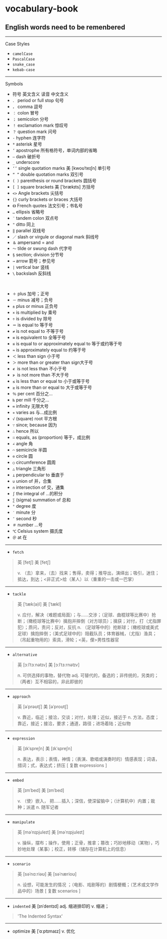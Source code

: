 # vocabulary-book



## English words need to be remenbered
---
Case Styles
- `camelCase`
- `PascalCase`
- `snake_case`
- `kebab-case`
---
Symbols

- 符号	英文含义	读音	中文含义
- `．`	period or full stop	句号
- `，`	comma		逗号
- `：`	colon		冒号
- `；`	semicolon		分号
- `！`	exclamation mark		惊叹号
- `？`	question mark		问号
- `-`	hyphen		连字符
- `*`	asterisk		星号
- `’`	apostrophe		所有格符号，单词内部的省略
- `—`	dash		破折号
- `_`	underscore		
- `‘’`	single quotation marks	美 [kwoʊˈteɪʃn]	单引号
- `“ ”`	double quotation marks		双引号
- `( )`	parenthesis or round brackets		圆括号
- `[ ]`	square brackets	美 ['brækɪts]	方括号
- `<>`	Angle brackets		尖括号
- `{}`	curly brackets or braces		大括号
- `《》`	French quotes		法文引号；书名号
- `…`	ellipsis		省略号
- `¨`	tandem colon		双点号
- `"`	ditto		同上
- `‖`	parallel		双线号
- `／`	slash or virgule or diagonal mark		斜线号
- `＆`	ampersand = and		
- `～`	tilde or swung dash		代字号
- `§`	section; division		分节号
- `→`	arrow		箭号；参见号
- `|` vertical bar		竖线
- `\`	backslash		反斜线

<br/>

- `＋` plus 加号；正号
- `－` minus 减号；负号
- `±` plus or minus 正负号
- `×` is multiplied by 乘号
- `÷` is divided by 除号
- `＝` is equal to 等于号
- `≠` is not equal to 不等于号
- `≡` is equivalent to 全等于号
- `≌` is equal to or approximately equal to 等于或约等于号
- `≈` is approximately equal to 约等于号
- `＜` less than sign 小于号
- `＞` more than or greater than sign大于号
- `≮ `is not less than 不小于号
- `≯ `is not more than 不大于号
- `≤` is less than or equal to 小于或等于号
- `≥` is more than or equal to 大于或等于号
- `％` per cent 百分之…
- `‰` per mill 千分之…
- `∞` infinity 无限大号
- `∝` varies as 与…成比例
- `√` (square) root 平方根
- `∵` since; because 因为
- `∴` hence 所以
- `∷` equals, as (proportion) 等于，成比例
- `∠` angle 角
- `⌒` semicircle 半圆
- `⊙` circle 圆
- `○` circumference 圆周
- `△` triangle 三角形
- `⊥` perpendicular to 垂直于
- `∪` union of 并，合集
- `∩` intersection of 交，通集
- `∫` the integral of …的积分
- `∑` (sigma) summation of 总和
- `°` degree 度
- `′` minute 分
- `″` second 秒
- `＃` number …号
- `℃` Celsius system 摄氏度
- `＠` at 在
---
- `fetch`
> 英 [fetʃ]  美 [fetʃ] 
> 
> v. （去）拿来，（去）找来；售得，卖得；推导出，演绎出；吸引，迷住；抵达，到达；<非正式>给（某人）以（重重的一击或一巴掌）
---
- `tackle`
> 英 [ˈtæk(ə)l]  美 [ˈtækl] 
> 
> v. 应付，解决（难题或局面）；与……交涉；（足球、曲棍球等比赛中）抢断；（橄榄球等比赛中）擒抱并摔倒（对方球员）；擒获；对付，打（尤指罪犯）；质问，责问；反对，反抗
n. （足球等中的）抢断球；（橄榄球或美式足球）擒抱摔倒；（美式足球中的）阻截队员；体育器械，（尤指）渔具；（吊起重物用的）索具，滑轮；<英，俚>男性性器官
---
- `alternative`
 > 英 [ɔːlˈtɜːnətɪv]  美 [ɔːlˈtɜːrnətɪv] 
 > 
> n. 可供选择的事物，替代物
adj. 可替代的，备选的；非传统的，另类的；（两者）互不相容的，非此即彼的
---
- `approach`
>英 [əˈprəʊtʃ]  美 [əˈproʊtʃ] 
>
>v. 靠近，临近；接洽，交谈；对付，处理；近似，接近于
n. 方法，态度；靠近，接近；接洽，要求；通道，路径；进场着陆；近似物
---
- `expression`
> 英 [ɪkˈspreʃn]  美 [ɪkˈspreʃn] 
> 
> n. 表达，表示；表情，神情；（表演、歌唱或演奏时的）情感表现；词语，措词；式，表达式；挤压
[ 复数 expressions ]
---
- `embed`
> 英 [ɪmˈbed]  美 [ɪmˈbed] 
> 
>v. （使）嵌入， 把……插入；深信，使深留脑中；（计算机中）内置；栽种；派遣
n. 随军记者
---
- `manipulate`
> 英 [məˈnɪpjuleɪt]  美 [məˈnɪpjuleɪt] 
> 
> v. 操纵，摆布；操作，使用；正骨，推拿；篡改；巧妙地移动（某物），巧妙地处理（某事）；校正，转移（储存在计算机上的信息）
---
- `scenario`
> 英 [səˈnɑːriəʊ]  美 [səˈnærioʊ] 
> 
> n. 设想，可能发生的情况 ；（电影、戏剧等的）剧情梗概；（艺术或文学作品中的）场景
[ 复数 scenarios ]
---
- `indented` 美 [ɪnˈdentɪd]  adj. 缩进排印的 v. 缩进；
> 'The Indented Syntax'
--- 
- optimize 美 [ˈɑːptɪmaɪz]  v. 优化
